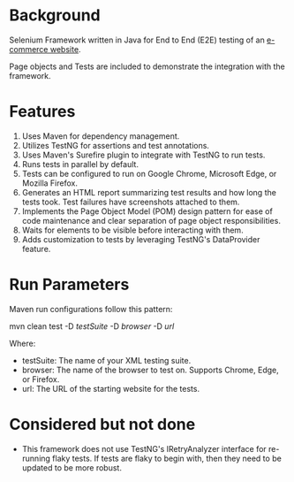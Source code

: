 # Background
Selenium Framework written in Java for End to End (E2E) testing of an [e-commerce website](https://www.rahulshettyacademy.com/loginpagePractise/). 

Page objects and Tests are included to demonstrate the integration with the framework.

# Features
1. Uses Maven for dependency management.
2. Utilizes TestNG for assertions and test annotations.
3. Uses Maven's Surefire plugin to integrate with TestNG to run tests.
4. Runs tests in parallel by default.
5. Tests can be configured to run on Google Chrome, Microsoft Edge, or Mozilla Firefox.
6. Generates an HTML report summarizing test results and how long the tests took. Test failures have screenshots attached to them.
7. Implements the Page Object Model (POM) design pattern for ease of code maintenance and clear separation of page object responsibilities.
8. Waits for elements to be visible before interacting with them.
9. Adds customization to tests by leveraging TestNG's DataProvider feature.

# Run Parameters
Maven run configurations follow this pattern: 

mvn clean test -D _testSuite_ -D _browser_ -D _url_

Where:
* testSuite: The name of your XML testing suite.
* browser: The name of the browser to test on. Supports Chrome, Edge, or Firefox.
* url: The URL of the starting website for the tests.

# Considered but not done
* This framework does not use TestNG's IRetryAnalyzer interface for re-running flaky tests. If tests are flaky to begin with, then they need to be updated to be more robust.
